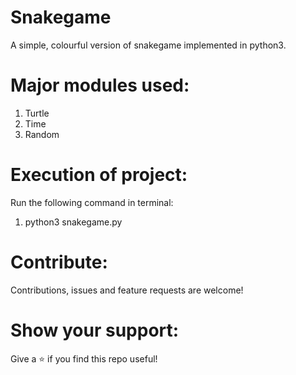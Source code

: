 # Snakegame
A simple, colourful version of snakegame implemented in python3.

# Major modules used:
1. Turtle
2. Time
3. Random

# Execution of project:
Run the following command in terminal:
1. python3 snakegame.py

# Contribute:
Contributions, issues and feature requests are welcome!

# Show your support:
Give a ⭐️ if you find this repo useful!
